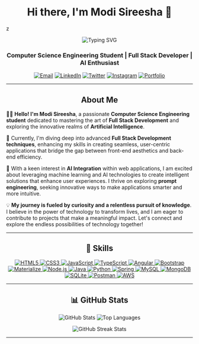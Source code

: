 <h1 align="center">Hi there, I'm Modi Sireesha 👋 </h1>z

<p align="center">
  <img src="https://readme-typing-svg.herokuapp.com?color=%23F70B10&size=40&center=true&vCenter=true&width=550&lines=Full+Stack+Developer;AI+Enthusiast;Prompt+Engineer;Open+Source+Contributor" alt="Typing SVG">
</p>

<h3 align="center">Computer Science Engineering Student | Full Stack Developer | AI Enthusiast</h3>

<p align="center">
  <a href="mailto:modisireesha09@gmail.com"><img src="https://img.shields.io/badge/Email-modisireesha09%40gmail.com-blue?style=for-the-badge&logo=gmail" alt="Email"></a>
  <a href="https://www.linkedin.com/in/modi-sireesha-63ba47279/" target="_blank"><img src="https://img.shields.io/badge/LinkedIn-Modi%20Sireesha-blue?style=for-the-badge&logo=linkedin" alt="LinkedIn"></a>
  <a href="https://twitter.com/_sireeshamodi_" target="_blank"><img src="https://img.shields.io/badge/Twitter-@_sireeshamodi_-1DA1F2?style=for-the-badge&logo=twitter" alt="Twitter"></a>
  <a href="https://instagram.com/sireesha_modi" target="_blank"><img src="https://img.shields.io/badge/Instagram-@sireesha_modi-E4405F?style=for-the-badge&logo=instagram" alt="Instagram"></a>
  <a href="https://modisireesha-portfolio.vercel.app/" target="_blank"><img src="https://img.shields.io/badge/Portfolio-Visit%20Here-blue?style=for-the-badge&logo=portfolio" alt="Portfolio"></a>
</p>

---

<h2 align="center">About Me</h2>

👩‍💻 **Hello! I'm Modi Sireesha**, a passionate **Computer Science Engineering student** dedicated to mastering the art of **Full Stack Development** and exploring the innovative realms of **Artificial Intelligence**.

🌱 Currently, I'm diving deep into advanced **Full Stack Development techniques**, enhancing my skills in creating seamless, user-centric applications that bridge the gap between front-end aesthetics and back-end efficiency.

🎯 With a keen interest in **AI Integration** within web applications, I am excited about leveraging machine learning and AI technologies to create intelligent solutions that enhance user experiences. I thrive on exploring **prompt engineering**, seeking innovative ways to make applications smarter and more intuitive.

💡 **My journey is fueled by curiosity and a relentless pursuit of knowledge**. I believe in the power of technology to transform lives, and I am eager to contribute to projects that make a meaningful impact. Let's connect and explore the endless possibilities of technology together!

---

<h2 align="center">🚀 Skills</h2>

<p align="center">
  <a href="https://developer.mozilla.org/en-US/docs/Web/HTML" target="_blank">
    <img src="https://img.shields.io/badge/HTML5-%23E34F26.svg?style=for-the-badge&logo=html5&logoColor=white" alt="HTML5" title="HTML5"/>
  </a>
  <a href="https://developer.mozilla.org/en-US/docs/Web/CSS" target="_blank">
    <img src="https://img.shields.io/badge/CSS3-%231572B6.svg?style=for-the-badge&logo=css3&logoColor=white" alt="CSS3" title="CSS3"/>
  </a>
  <a href="https://developer.mozilla.org/en-US/docs/Web/JavaScript" target="_blank">
    <img src="https://img.shields.io/badge/JavaScript-%23F7DF1E.svg?style=for-the-badge&logo=javascript&logoColor=black" alt="JavaScript" title="JavaScript"/>
  </a>
  <a href="https://www.typescriptlang.org/" target="_blank">
    <img src="https://img.shields.io/badge/TypeScript-%23007ACC.svg?style=for-the-badge&logo=typescript&logoColor=white" alt="TypeScript" title="TypeScript"/>
  </a>
  <a href="https://angular.io/" target="_blank">
    <img src="https://img.shields.io/badge/Angular-%23DD0031.svg?style=for-the-badge&logo=angular&logoColor=white" alt="Angular" title="Angular"/>
  </a>
  <a href="https://getbootstrap.com/" target="_blank">
    <img src="https://img.shields.io/badge/Bootstrap-%23563D7C.svg?style=for-the-badge&logo=bootstrap&logoColor=white" alt="Bootstrap" title="Bootstrap"/>
  </a>
  <a href="https://materializecss.com/" target="_blank">
    <img src="https://img.shields.io/badge/Materialize-%23EE6E73.svg?style=for-the-badge&logo=material-design&logoColor=white" alt="Materialize" title="Materialize"/>
  </a>
  <a href="https://nodejs.org/" target="_blank">
    <img src="https://img.shields.io/badge/Node.js-%23339933.svg?style=for-the-badge&logo=node.js&logoColor=white" alt="Node.js" title="Node.js"/>
  </a>
  <a href="https://www.java.com/" target="_blank">
    <img src="https://img.shields.io/badge/Java-%23007396.svg?style=for-the-badge&logo=java&logoColor=white" alt="Java" title="Java"/>
  </a>
  <a href="https://www.python.org/" target="_blank">
    <img src="https://img.shields.io/badge/Python-%233776AB.svg?style=for-the-badge&logo=python&logoColor=white" alt="Python" title="Python"/>
  </a>
  <a href="https://spring.io/projects/spring" target="_blank">
    <img src="https://img.shields.io/badge/Spring-%236DB33F.svg?style=for-the-badge&logo=spring&logoColor=white" alt="Spring" title="Spring"/>
  </a>
  <a href="https://www.mysql.com/" target="_blank">
    <img src="https://img.shields.io/badge/MySQL-%234479A1.svg?style=for-the-badge&logo=mysql&logoColor=white" alt="MySQL" title="MySQL"/>
  </a>
  <a href="https://www.mongodb.com/" target="_blank">
    <img src="https://img.shields.io/badge/MongoDB-%2347A248.svg?style=for-the-badge&logo=mongodb&logoColor=white" alt="MongoDB" title="MongoDB"/>
  </a>
  <a href="https://www.sqlite.org/" target="_blank">
    <img src="https://img.shields.io/badge/SQLite-%23003B57.svg?style=for-the-badge&logo=sqlite&logoColor=white" alt="SQLite" title="SQLite"/>
  </a>
  <a href="https://www.postman.com/" target="_blank">
    <img src="https://img.shields.io/badge/Postman-%234A5A84.svg?style=for-the-badge&logo=postman&logoColor=white" alt="Postman" title="Postman"/>
  </a>
  <a href="https://aws.amazon.com/" target="_blank">
    <img src="https://img.shields.io/badge/AWS-%23232F7E.svg?style=for-the-badge&logo=amazon-aws&logoColor=white" alt="AWS" title="AWS"/>
  </a>
</p>

---

<h2 align="center">📊 GitHub Stats</h2>

<p align="center">
  <img src="https://github-readme-stats.vercel.app/api?username=sireesha0904&show_icons=true&theme=radical&locale=en" alt="GitHub Stats" />
  <img src="https://github-readme-stats.vercel.app/api/top-langs/?username=sireesha0904&layout=compact&theme=radical" alt="Top Languages" />
</p>

<p align="center">
  <img src="https://github-readme-streak-stats.herokuapp.com/?user=sireesha0904&theme=radical" alt="GitHub Streak Stats" />
</p>

---
